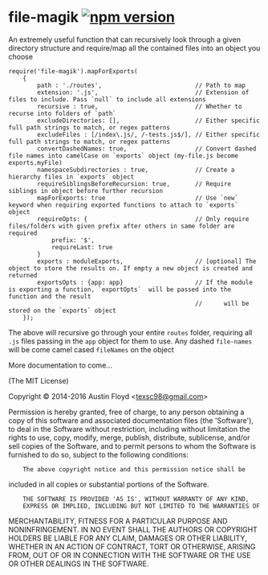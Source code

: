 file-magik [![npm version](https://badge.fury.io/js/file-magik.svg)](https://badge.fury.io/js/file-magik)
===============

An extremely useful function that can recursively look through a given directory structure and require/map all the
contained files into an object you choose

```
require('file-magik').mapForExports(
	{
		path : './routes',							// Path to map
		extension: '.js',							// Extension of files to include. Pass `null` to include all extensions
		recursive : true,							// Whether to recurse into folders of `path`
		excludeDirectories: [],       				// Either specific full path strings to match, or regex patterns
		excludeFiles : [/index\.js/, /-tests.js$/], // Either specific full path strings to match, or regex patterns
		convertDashedNames: true,     				// Convert dashed file names into camelCase on `exports` object (my-file.js become exports.myFile)
		namespaceSubdirectories : true,				// Create a hierarchy files in `exports` object
		requireSiblingsBeforeRecursion: true,		// Require siblings in object before further recursion
		mapForExports: true							// Use `new` keyword when requiring exported functions to attach to `exports` object
		requireOpts: {								// Only require files/folders with given prefix after others in same folder are required
			prefix: '$',		
			requireLast: true
		}
		exports : moduleExports,					// [optional] The object to store the results on. If empty a new object is created and returned
		exportsOpts : {app: app} 					// If the module is exporting a function, `exportOpts`  will be passed into the function and the result 
								 					// 		will be stored on the `exports` object 
	});
```

The above will recursive go through your entire `routes` folder, requiring all `.js` files passing in the `app` object
for them to use. Any dashed `file-names` will be come camel cased `fileNames` on the object

More documentation to come...

(The MIT License)

Copyright &copy; 2014-2016 Austin Floyd &lt;texsc98@gmail.com&gt;

Permission is hereby granted, free of charge, to any person obtaining
a copy of this software and associated documentation files (the
'Software'), to deal in the Software without restriction, including
without limitation the rights to use, copy, modify, merge, publish,
		distribute, sublicense, and/or sell copies of the Software, and to
permit persons to whom the Software is furnished to do so, subject to
the following conditions:

		The above copyright notice and this permission notice shall be
included in all copies or substantial portions of the Software.

		THE SOFTWARE IS PROVIDED 'AS IS', WITHOUT WARRANTY OF ANY KIND,
		EXPRESS OR IMPLIED, INCLUDING BUT NOT LIMITED TO THE WARRANTIES OF
MERCHANTABILITY, FITNESS FOR A PARTICULAR PURPOSE AND NONINFRINGEMENT.
		IN NO EVENT SHALL THE AUTHORS OR COPYRIGHT HOLDERS BE LIABLE FOR ANY
CLAIM, DAMAGES OR OTHER LIABILITY, WHETHER IN AN ACTION OF CONTRACT,
		TORT OR OTHERWISE, ARISING FROM, OUT OF OR IN CONNECTION WITH THE
SOFTWARE OR THE USE OR OTHER DEALINGS IN THE SOFTWARE.


